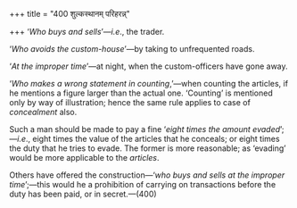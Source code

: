 +++
title = "400 शुल्कस्थानम् परिहरन्न्"

+++
‘*Who buys and sells*’—*i.e*., the trader.

‘*Who avoids the custom-house*’—by taking to unfrequented roads.

‘*At the improper time*’—at night, when the custom-officers have gone
away.

‘*Who makes a wrong statement in counting*,’—when counting the articles,
if he mentions a figure larger than the actual one. ‘Counting’ is
mentioned only by way of illustration; hence the same rule applies to
case of *concealment* also.

Such a man should be made to pay a fine ‘*eight times the amount
evaded*’;—*i.e*., eight times the value of the articles that he
conceals; or eight times the duty that he tries to evade. The former is
more reasonable; as ‘evading’ would be more applicable to the
*articles*.

Others have offered the construction—‘*who buys and sells at the
improper time*’;—this would he a prohibition of carrying on transactions
before the duty has been paid, or in secret.—(400)


